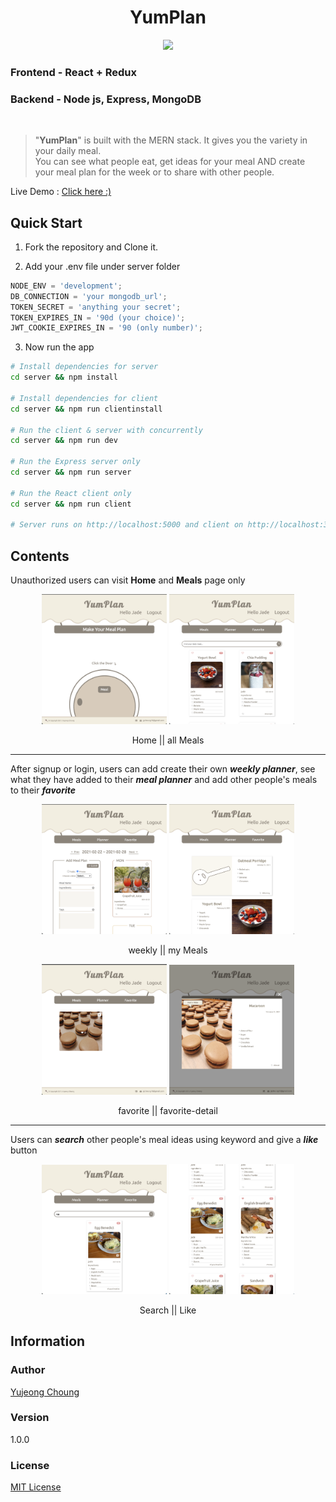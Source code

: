 <h1 align="center">
YumPlan
</h1>

<p align="center">
   <a href="https://github.com/dbwjd5864/YumPlan/blob/master/LICENSE">
      <img src="https://img.shields.io/badge/License-MIT-green.svg" />
   </a>
</p>

### **Frontend** - React + Redux

### **Backend** - Node js, Express, MongoDB

<br>

> "**YumPlan**" is built with the MERN stack. It gives you the variety in your daily meal.<br>
> You can see what people eat, get ideas for your meal AND create your meal plan for the week or to share with other people.

Live Demo : <a href='https://yumplan.herokuapp.com'> Click here :) </a>

## Quick Start

1. Fork the repository and Clone it.

2. Add your .env file under server folder

```javascript
NODE_ENV = 'development';
DB_CONNECTION = 'your mongodb_url';
TOKEN_SECRET = 'anything your secret';
TOKEN_EXPIRES_IN = '90d (your choice)';
JWT_COOKIE_EXPIRES_IN = '90 (only number)';
```

3. Now run the app

```bash
# Install dependencies for server
cd server && npm install

# Install dependencies for client
cd server && npm run clientinstall

# Run the client & server with concurrently
cd server && npm run dev

# Run the Express server only
cd server && npm run server

# Run the React client only
cd server && npm run client

# Server runs on http://localhost:5000 and client on http://localhost:3000`
```

## Contents

Unauthorized users can visit **Home** and **Meals** page only

<p float='left' align='middle'>
<img src='assets/home.png' width='200' alt='home'/>
<img src='assets/allMeals.png'width='200'  alt='allMeals'/>
<p align='middle'>Home || all Meals</p>
</p>

---

After signup or login, users can add create their own **_weekly planner_**, see what they have added to their **_meal planner_** and add other people's meals to their **_favorite_**

<p float='left' align='middle'>
<img src='assets/weekly.png' width='200' alt='weekly'/>
<img src='assets/myMeals.png' width='200' alt='myMeals'/>
<p align='middle'>weekly || my Meals</p>
</p>

<p float='left' align='middle'>
<img src='assets/favorite.png' width='200' alt='favorite'/>
<img src='assets/favorite-detail.png' width='200' alt='favorite-detail'/>
<br>
<p align='middle'>favorite || favorite-detail</p>
</p>

---

Users can **_search_** other people's meal ideas using keyword and give a **_like_** button

<p float='left' align='middle'>
<img src='assets/search.png' width='200' alt='favorite'/>
<img src='assets/like.png' width='200' alt='favorite-detail'/>
<br>
<p align='middle'>Search || Like</p>
</p>

## Information

### Author

[Yujeong Choung](https://yumplan.herokuapp.com)

### Version

1.0.0

### License

[MIT License](https://github.com/dbwjd5864/YumPlan/blob/master/LICENSE)
